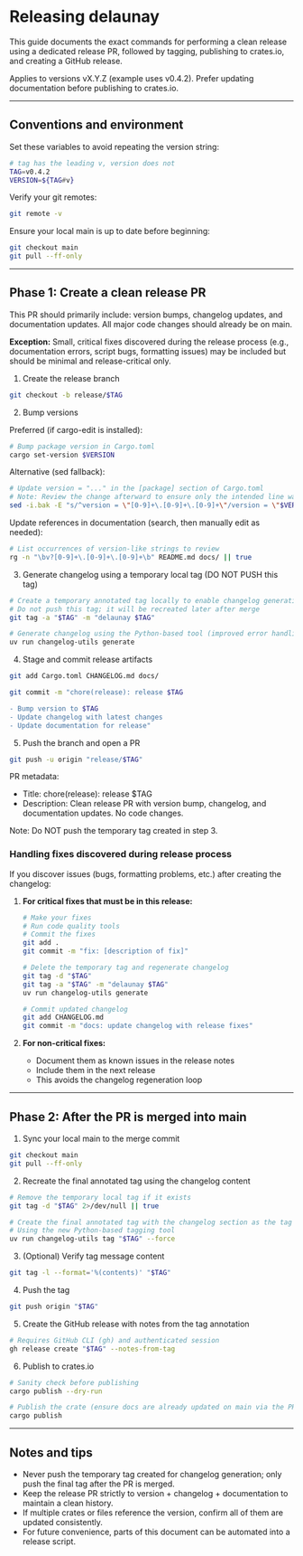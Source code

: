 # Releasing delaunay

This guide documents the exact commands for performing a clean release using a
dedicated release PR, followed by tagging, publishing to crates.io, and
creating a GitHub release.

Applies to versions vX.Y.Z (example uses v0.4.2). Prefer updating
documentation before publishing to crates.io.

---

## Conventions and environment

Set these variables to avoid repeating the version string:

```bash
# tag has the leading v, version does not
TAG=v0.4.2
VERSION=${TAG#v}
```

Verify your git remotes:

```bash
git remote -v
```

Ensure your local main is up to date before beginning:

```bash
git checkout main
git pull --ff-only
```

---

## Phase 1: Create a clean release PR

This PR should primarily include: version bumps, changelog updates, and documentation updates. All major code changes should already be on main.

**Exception:** Small, critical fixes discovered during the release process (e.g.,
documentation errors, script bugs, formatting issues) may be included but should
be minimal and release-critical only.

1. Create the release branch

```bash
git checkout -b release/$TAG
```

2. Bump versions

Preferred (if cargo-edit is installed):

```bash
# Bump package version in Cargo.toml
cargo set-version $VERSION
```

Alternative (sed fallback):

```bash
# Update version = "..." in the [package] section of Cargo.toml
# Note: Review the change afterward to ensure only the intended line was modified
sed -i.bak -E "s/^version = \"[0-9]+\.[0-9]+\.[0-9]+\"/version = \"$VERSION\"/" Cargo.toml && rm Cargo.toml.bak
```

Update references in documentation (search, then manually edit as needed):

```bash
# List occurrences of version-like strings to review
rg -n "\bv?[0-9]+\.[0-9]+\.[0-9]+\b" README.md docs/ || true
```

3. Generate changelog using a temporary local tag (DO NOT PUSH this tag)

```bash
# Create a temporary annotated tag locally to enable changelog generation
# Do not push this tag; it will be recreated later after merge
git tag -a "$TAG" -m "delaunay $TAG"

# Generate changelog using the Python-based tool (improved error handling)
uv run changelog-utils generate
```

4. Stage and commit release artifacts

```bash
git add Cargo.toml CHANGELOG.md docs/

git commit -m "chore(release): release $TAG

- Bump version to $TAG
- Update changelog with latest changes
- Update documentation for release"
```

5. Push the branch and open a PR

```bash
git push -u origin "release/$TAG"
```

PR metadata:

- Title: chore(release): release $TAG
- Description: Clean release PR with version bump, changelog, and documentation updates. No code changes.

Note: Do NOT push the temporary tag created in step 3.

### Handling fixes discovered during release process

If you discover issues (bugs, formatting problems, etc.) after creating the changelog:

1. **For critical fixes that must be in this release:**

   ```bash
   # Make your fixes
   # Run code quality tools
   # Commit the fixes
   git add .
   git commit -m "fix: [description of fix]"
   
   # Delete the temporary tag and regenerate changelog
   git tag -d "$TAG"
   git tag -a "$TAG" -m "delaunay $TAG"
   uv run changelog-utils generate
   
   # Commit updated changelog
   git add CHANGELOG.md
   git commit -m "docs: update changelog with release fixes"
   ```

2. **For non-critical fixes:**
   - Document them as known issues in the release notes
   - Include them in the next release
   - This avoids the changelog regeneration loop

---

## Phase 2: After the PR is merged into main

1. Sync your local main to the merge commit

```bash
git checkout main
git pull --ff-only
```

2. Recreate the final annotated tag using the changelog content

```bash
# Remove the temporary local tag if it exists
git tag -d "$TAG" 2>/dev/null || true

# Create the final annotated tag with the changelog section as the tag message
# Using the new Python-based tagging tool
uv run changelog-utils tag "$TAG" --force
```

3. (Optional) Verify tag message content

```bash
git tag -l --format='%(contents)' "$TAG"
```

4. Push the tag

```bash
git push origin "$TAG"
```

5. Create the GitHub release with notes from the tag annotation

```bash
# Requires GitHub CLI (gh) and authenticated session
gh release create "$TAG" --notes-from-tag
```

6. Publish to crates.io

```bash
# Sanity check before publishing
cargo publish --dry-run

# Publish the crate (ensure docs are already updated on main via the PR)
cargo publish
```

---

## Notes and tips

- Never push the temporary tag created for changelog generation; only push the final tag after the PR is merged.
- Keep the release PR strictly to version + changelog + documentation to maintain a clean history.
- If multiple crates or files reference the version, confirm all of them are updated consistently.
- For future convenience, parts of this document can be automated into a release script.
